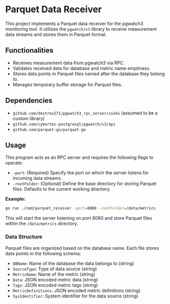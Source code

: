 # Parquet Data Receiver

This project implements a Parquet data receiver for the pgwatch3 monitoring tool. It utilizes the `pgwatch/v3` library to receive measurement data streams and stores them in Parquet format.

## Functionalities

* Receives measurement data from pgwatch3 via RPC.
* Validates received data for database and metric name emptiness.
* Stores data points in Parquet files named after the database they belong to.
* Manages temporary buffer storage for Parquet files.

## Dependencies

* `github.com/destrex271/pgwatch3_rpc_server/sinks` (assumed to be a custom library)
* `github.com/cybertec-postgresql/pgwatch/v3/api`
* `github.com/parquet-go/parquet-go`

## Usage

This program acts as an RPC server and requires the following flags to operate:

* `-port`: (Required) Specify the port on which the server listens for incoming data streams.
* `-rootFolder`: (Optional) Define the base directory for storing Parquet files. Defaults to the current working directory.

**Example:**

```bash
go run ./cmd/parquet_receiver -port=8080 -rootFolder=/data/metrics
```


This will start the server listening on port 8080 and store Parquet files within the `/data/metrics` directory.


### Data Structure

Parquet files are organized based on the database name. Each file stores data points in the following schema:

* `DBName`:  Name of the database the data belongs to (string)
* `SourceType`: Type of data source (string)
* `MetricName`: Name of the metric (string)
* `Data`: JSON encoded metric data (string)
* `Tags`: JSON encoded metric tags (string)
* `MetricDefinitions`: JSON encoded metric definitions (string)
* `SysIdentifier`: System identifier for the data source (string)
